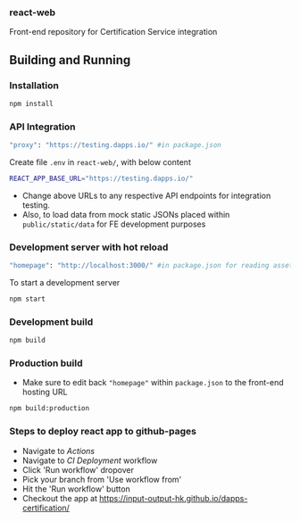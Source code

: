 ### react-web

Front-end repository for Certification Service integration

## Building and Running

### Installation
```sh
npm install
```

### API Integration
```sh
"proxy": "https://testing.dapps.io/" #in package.json 
```
Create file `.env` in `react-web/`, with below content
```sh
REACT_APP_BASE_URL="https://testing.dapps.io/"
```
* Change above URLs to any respective API endpoints for integration testing.
* Also, to load data from mock static JSONs placed within `public/static/data` for FE development purposes


### Development server with hot reload
```sh
"homepage": "http://localhost:3000/" #in package.json for reading assets from public/ folder
```
To start a development server
```sh
npm start
```

### Development build
```sh
npm build
```

### Production build
* Make sure to edit back `"homepage"` within `package.json` to the front-end hosting URL 
```sh
npm build:production
```

### Steps to deploy react app to github-pages
* Navigate to _Actions_
* Navigate to _CI Deployment_ workflow
* Click 'Run workflow' dropover
* Pick your branch from 'Use workflow from'
* Hit the 'Run workflow' button
* Checkout the app at https://input-output-hk.github.io/dapps-certification/